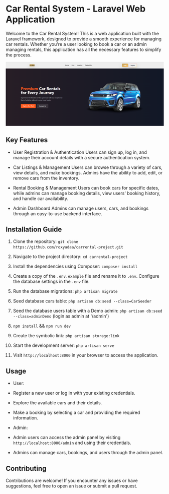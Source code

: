 
# Car Rental System - Laravel Web Application

Welcome to the Car Rental System! This is a web application built with the Laravel framework, designed to provide a smooth experience for managing car rentals. Whether you're a user looking to book a car or an admin managing rentals, this application has all the necessary features to simplify the process.

![alt text](/public/git-image.png)

## Key Features

-   User Registration & Authentication
    Users can sign up, log in, and manage their account details with a secure authentication system.

-   Car Listings & Management
    Users can browse through a variety of cars, view details, and make bookings. Admins have the ability to add, edit, or remove cars from the inventory.

-   Rental Booking & Management
    Users can book cars for specific dates, while admins can manage booking details, view users' booking history, and handle car availability.

-   Admin Dashboard
    Admins can manage users, cars, and bookings through an easy-to-use backend interface.

## Installation Guide

1. Clone the repository: `git clone https://github.com/roxyadaa/carrental-project.git`

2. Navigate to the project directory: `cd carrental-project`

3. Install the dependencies using Composer: `composer install`

4. Create a copy of the `.env.example` file and rename it to `.env`. Configure the database settings in the `.env` file.

<!-- 5. Generate an application key: `php artisan key:generate` -->

5. Run the database migrations: `php artisan migrate`

6. Seed database cars table: `php artisan db:seed --class=CarSeeder`

7. Seed the database users table with a Demo admin: `php artisan db:seed --class=adminDemo` (login as admin at '/admin')

8. `npm install` && `npm run dev`

9. Create the symbolic link: `php artisan storage:link`

10. Start the development server: `php artisan serve`

11. Visit `http://localhost:8000` in your browser to access the application.

## Usage

-   User:
-   Register a new user or log in with your existing credentials.
-   Explore the available cars and their details.
-   Make a booking by selecting a car and providing the required information.

-   Admin:
-   Admin users can access the admin panel by visiting `http://localhost:8000/admin` and using their credentials.
-   Admins can manage cars, bookings, and users through the admin panel.

## Contributing

Contributions are welcome! If you encounter any issues or have suggestions, feel free to open an issue or submit a pull request.
